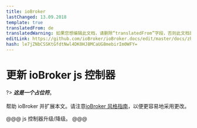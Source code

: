 ```yaml
---
title: ioBroker
lastChanged: 13.09.2018
template: true
translatedFrom: de
translatedWarning: 如果您想编辑此文档，请删除“translatedFrom”字段，否则此文档将再次自动翻译
editLink: https://github.com/ioBroker/ioBroker.docs/edit/master/docs/zh-cn/install/updateself.md
hash: le7jZNbCSSKtGfdtNwl4DK0HJ8MCaUG8mebirIm0WFY=
---
```

# 更新 ioBroker js 控制器
?> ***这是一个占位符***。<br><br>帮助 ioBroker 并扩展本文。请注意[ioBroker 风格指南](community/styleguidedoc)，以便更容易地采用更改。

@@@ js 控制器升级/降级。 @@@